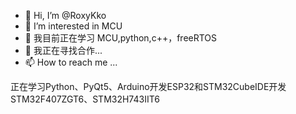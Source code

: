 - 👋 Hi, I’m @RoxyKko
- 👀 I’m interested in MCU
- 🌱 我目前正在学习 MCU,python,c++，freeRTOS
- 💞️ 我正在寻找合作...
- 📫 How to reach me ...

正在学习Python、PyQt5、Arduino开发ESP32和STM32CubeIDE开发STM32F407ZGT6、STM32H743IIT6

<!---
RoxyKko/RoxyKko is a ✨ special ✨ repository because its `README.md` (this file) appears on your GitHub profile.
You can click the Preview link to take a look at your changes.
--->
